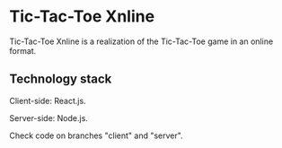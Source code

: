 # Tic-Tac-Toe Xnline
Tic-Tac-Toe Xnline is a realization of the Tic-Tac-Toe game in an online format. 
## Technology stack
Client-side: React.js.

Server-side: Node.js.

Check code on branches "client" and "server".